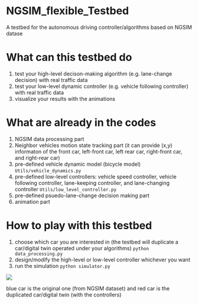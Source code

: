 # NGSIM_flexible_Testbed
A testbed for the autonomous driving controller/algorithms based on NGSIM datase

# What can this testbed do
1. test your high-level decison-making algorithm (e.g. lane-change decision) with real traffic data
2. test your low-level dynamic controller (e.g. vehicle following controller) with real traffic data 
3. visualize your results with the animations 

# What are already in the codes
1. NGSIM data processing part
3. Neighbor vehicles motion state tracking part (it can provide (x,y) informaton of the front car, left-front car, left rear car, right-front car, and right-rear car)
4. pre-defined vehicle dynamic model (bicycle model) ```Utils/vehicle_dynamics.py```
5. pre-defined low-level controllers: vehicle speed controller, vehicle following controller, lane-keeping controller, and lane-changing controller ```Utils/low_level_controller.py```
6. pre-defined psuedo-lane-change decision making part
7. animation part

# How to play with this testbed
1. choose which car you are interested in (the testbed will duplicate a car/digital twin operated under your algorithms) ```python data_processing.py```
2. design/modify the high-level or low-level controller whichever you want 
3. run the simulation ```python simulator.py```


![](experiment.gif)

blue car is the original one (from NGSIM dataset) and red car is the duplicated car/digital twin (with the controllers)
